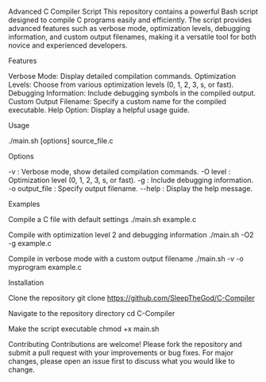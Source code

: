 Advanced C Compiler Script
This repository contains a powerful Bash script designed to compile C programs easily and efficiently. 
The script provides advanced features such as verbose mode, optimization levels, debugging information, and custom output filenames, making it a versatile tool for both novice and experienced developers.

Features

Verbose Mode: Display detailed compilation commands.
Optimization Levels: Choose from various optimization levels (0, 1, 2, 3, s, or fast).
Debugging Information: Include debugging symbols in the compiled output.
Custom Output Filename: Specify a custom name for the compiled executable.
Help Option: Display a helpful usage guide.

Usage

./main.sh [options] source_file.c

Options

-v : Verbose mode, show detailed compilation commands.
-O level : Optimization level (0, 1, 2, 3, s, or fast).
-g : Include debugging information.
-o output_file : Specify output filename.
--help : Display the help message.

Examples

Compile a C file with default settings
./main.sh example.c

Compile with optimization level 2 and debugging information
./main.sh -O2 -g example.c

Compile in verbose mode with a custom output filename
./main.sh -v -o myprogram example.c

Installation

Clone the repository
git clone https://github.com/SleepTheGod/C-Compiler

Navigate to the repository directory
cd C-Compiler

Make the script executable
chmod +x main.sh

Contributing
Contributions are welcome! Please fork the repository and submit a pull request with your improvements or bug fixes. 
For major changes, please open an issue first to discuss what you would like to change.
